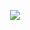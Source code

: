 <p align="center">
  <img src="https://capsule-render.vercel.app/api?text=Hello&animation=fadeIn&type=venom&color=gradient&height=100"/>
</p>

<!--
**KenulaNimhan/KenulaNimhan** is a ✨ _special_ ✨ repository because its `README.md` (this file) appears on your GitHub profile.

Here are some ideas to get you started:

- 🔭 I’m currently working on ...
- 🌱 I’m currently learning ...
- 👯 I’m looking to collaborate on ...
- 🤔 I’m looking for help with ...
- 💬 Ask me about ...
- 📫 How to reach me: ...
- 😄 Pronouns: ...
- ⚡ Fun fact: ...
-->
